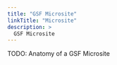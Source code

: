 ```yaml
---
title: "GSF Microsite"
linkTitle: "Microsite"
description: >
  GSF Microsite
---
```


TODO: Anatomy of a GSF Microsite
